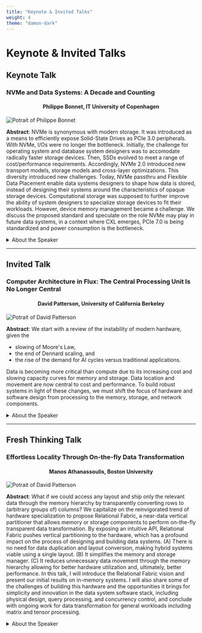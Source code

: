 ```yaml
---
title: "Keynote & Invited Talks"
weight: 4
theme: "damon-dark"
---
```


# Keynote & Invited Talks

## Keynote Talk
### NVMe and Data Systems: A Decade and Counting
<h4 style="text-align: center;">Philippe Bonnet, IT University of Copenhagen</h4>

![Potrait of Philippe Bonnet](/img/philippe_bonnet.png)

**Abstract**: NVMe is synonymous with modern storage. It was introduced as a means to efficiently expose Solid-State Drives as PCIe 3.0 peripherals. With NVMe, I/Os were no longer the bottleneck. Initially, the challenge for operating system and database system designers was to accomodate radically faster storage devices. Then, SSDs evolved to meet a range of cost/performance requirements. Accordingly, NVMe 2.0 introduced new transport models, storage models and cross-layer optimizations. This diversity introduced new challenges. Today, NVMe passthru and Flexible Data Placement enable data systems designers to shape how data is stored, instead of designing their systems around the characteristics of opaque storage devices. Computational storage was supposed to further improve the ability of system designers to specialize storage devices to fit their workloads. However, device memory management became a challenge. We discuss the proposed standard and speculate on the role NVMe may play in future data systems, in a context where CXL emerges, PCIe 7.0 is being standardized and power consumption is the bottleneck.

<details>
  <summary>About the Speaker</summary>
Philippe Bonnet is professor at DIKU, the department of Computer Science of the University of Copenhagen. He contributed to the uFlip Benchmark, the Linux multiqueue block layer, the Linux framework for Open-Channel SSDs, the OX architecture for computational storage, the xNVMe library and Delilah, a prototype for eBPF offload on computational storage. Philippe is co-author of the book “Principles of Database and Solid State Drive Co-Design” with Alberto Lerner. He is currently trustee of the VLDB endowment and chair of the ACM EIG on Reproducibility and Replicability.
</details>

--- 

## Invited Talk

### Computer Architecture in Flux: The Central Processing Unit Is No Longer Central
<h4 style="text-align: center;">David Patterson, University of California Berkeley</h4>

![Potrait of David Patterson](/img/dave_patterson.jpg)

**Abstract**: We start with a review of the instability of modern hardware, given the 
- slowing of Moore's Law, 
- the end of Dennard scaling, and 
- the rise of the demand for AI cycles versus traditional applications.

Data is becoming more critical than compute due to its increasing cost and slowing capacity curves for memory and storage. Data location and movement are now central to cost and performance. To build robust systems in light of these changes, we must shift the focus of hardware and software design from processing to the memory, storage, and network components.

<details>
  <summary>About the Speaker</summary>
<a href="https://en.wikipedia.org/wiki/David_Patterson_(computer_scientist)">David Patterson</a> is a UC Berkeley Pardee professor emeritus, a Google distinguished engineer, and the <a href="https://riscv.org/">RISC-V International</a> Vice-Chair. His most influential Berkeley projects likely were <a href="https://en.wikipedia.org/wiki/Reduced_instruction_set_computer">RISC</a> (Reduced Instruction Set Computer) and <a href="https://en.wikipedia.org/wiki/RAID">RAID</a> (Redundant Array of Inexpensive Disks). His best-known book is <a href="https://www.amazon.com/Computer-Architecture-Quantitative-Approach-Kaufmann/dp/0128119055">Computer Architecture: A Quantitative Approach</a>. He and his co-author <a href="https://en.wikipedia.org/wiki/John_L._Hennessy">John Hennessy</a> shared the <a href="https://www.acm.org/media-center/2018/march/turing-award-2017">2017 ACM A.M Turing Award</a> and the <a href="https://www.nae.edu/266390/RISC-Chip-Innovators-Receive-the-2022-Charles-Stark-Draper-Prize-for-Engineering">2022 NAE Charles Stark Draper Prize for Engineering</a>. The Turing Award is often referred to as the “Nobel Prize of Computing” and the Draper Prize is considered a “Nobel Prize of Engineering.”
</details>

--- 

## Fresh Thinking Talk

### Effortless Locality Through On-the-fly Data Transformation
<h4 style="text-align: center;">Manos Athanassoulis, Boston University</h4>

![Potrait of David Patterson](/img/manos_athanassoulis.jpg)

**Abstract**: What if we could access any layout and ship only the relevant data through the memory hierarchy by transparently converting rows to (arbitrary groups of) columns? We capitalize on the reinvigorated trend of hardware specialization to propose Relational Fabric, a near-data vertical partitioner that allows memory or storage components to perform on-the-fly transparent data transformation. By exposing an intuitive API, Relational Fabric pushes vertical partitioning to the hardware, which has a profound impact on the process of designing and building data systems. (A) There is no need for data duplication and layout conversion, making hybrid systems viable using a single layout. (B) It simplifies the memory and storage manager. (C) It reduces unnecessary data movement through the memory hierarchy allowing for better hardware utilization and, ultimately, better performance. In this talk, I will introduce the Relational Fabric vision and present our initial results on in-memory systems. I will also share some of the challenges of building this hardware and the opportunities it brings for simplicity and innovation in the data system software stack, including physical design, query processing, and concurrency control, and conclude with ongoing work for data transformation for general workloads including matrix and tensor processing.

<details>
  <summary>About the Speaker</summary>
Manos Athanassoulis is an Assistant Professor of Computer Science at Boston University, Director and Founder of the BU Data-intensive Systems and Computing Laboratory and co-director of the BU Massive Data Algorithms and Systems Group. His research is in the area of data management focusing on building data systems that efficiently exploit modern hardware (computing units, storage, and memories), are deployed in the cloud, and can adapt to the workload both at setup time and, dynamically, at runtime. Before joining Boston University, Manos was a postdoctoral researcher at Harvard School of Engineering and Applied Sciences. Manos obtained his PhD from EPFL, Switzerland, and spent one summer at IBM Research, Watson. Manos’ work is published in top conferences and journals of the community, like ACM SIGMOD, PVLDB, ACM TODS, VLDBJ, and others, and has been recognized by awards like “Best Demonstration” in VLDB 2023, “Best of SIGMOD” in 2017, “Best of VLDB” in 2010 and 2017, and “Most Reproducible Paper” at SIGMOD in 2016. Manos has been acting as a program committee member and technical reviewer in top data management conferences and journals for the past 12 years, having received the “Distinguished PC Member Award” for SIGMOD 2018 and SIGMOD 2023. He is currently an associate editor for ACM SIGMOD Record, co-chair of ACM SIGMOD 2023 Availability and Reproducibility, and co-chair of ICWE 2023 Industrial Track. His work is supported by several awards, including an NSF CRII award, an NSF CAREER award, a Facebook Faculty Research Award, multiple RedHat Collaboratory Research Incubation Awards, and a Cisco Research Award.
</details>